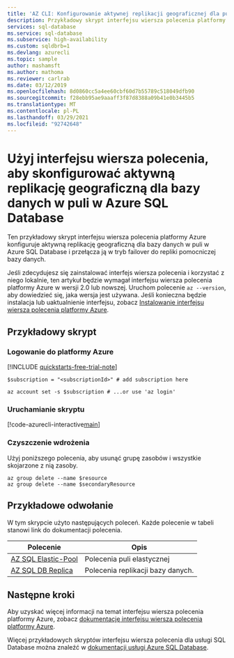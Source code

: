 ```yaml
---
title: 'AZ CLI: Konfigurowanie aktywnej replikacji geograficznej dla puli elastycznej'
description: Przykładowy skrypt interfejsu wiersza polecenia platformy Azure służący do konfigurowania aktywnej replikacji geograficznej dla bazy danych w puli w Azure SQL Database i przełączania jej w tryb failover.
services: sql-database
ms.service: sql-database
ms.subservice: high-availability
ms.custom: sqldbrb=1
ms.devlang: azurecli
ms.topic: sample
author: mashamsft
ms.author: mathoma
ms.reviewer: carlrab
ms.date: 03/12/2019
ms.openlocfilehash: 8d0860cc5a4ee60cbf60d7b55789c518049dfb90
ms.sourcegitcommit: f28ebb95ae9aaaff3f87d8388a09b41e0b3445b5
ms.translationtype: MT
ms.contentlocale: pl-PL
ms.lasthandoff: 03/29/2021
ms.locfileid: "92742648"
---
```

# <a name="use-cli-to-configure-active-geo-replication-for-a-pooled-database-in-azure-sql-database"></a>Użyj interfejsu wiersza polecenia, aby skonfigurować aktywną replikację geograficzną dla bazy danych w puli w Azure SQL Database

Ten przykładowy skrypt interfejsu wiersza polecenia platformy Azure konfiguruje aktywną replikację geograficzną dla bazy danych w puli w Azure SQL Database i przełącza ją w tryb failover do repliki pomocniczej bazy danych.

Jeśli zdecydujesz się zainstalować interfejs wiersza polecenia i korzystać z niego lokalnie, ten artykuł będzie wymagał interfejsu wiersza polecenia platformy Azure w wersji 2.0 lub nowszej. Uruchom polecenie `az --version`, aby dowiedzieć się, jaka wersja jest używana. Jeśli konieczna będzie instalacja lub uaktualnienie interfejsu, zobacz [Instalowanie interfejsu wiersza polecenia platformy Azure](/cli/azure/install-azure-cli).

## <a name="sample-script"></a>Przykładowy skrypt

### <a name="sign-in-to-azure"></a>Logowanie do platformy Azure

[!INCLUDE [quickstarts-free-trial-note](../../../includes/quickstarts-free-trial-note.md)]

```azurecli-interactive
$subscription = "<subscriptionId>" # add subscription here

az account set -s $subscription # ...or use 'az login'
```

### <a name="run-the-script"></a>Uruchamianie skryptu

[!code-azurecli-interactive[main](../../../cli_scripts/sql-database/setup-geodr-and-failover/setup-geodr-and-failover-elastic-pool.sh "Set up active geo-replication for elastic pool")]

### <a name="clean-up-deployment"></a>Czyszczenie wdrożenia

Użyj poniższego polecenia, aby usunąć grupę zasobów i wszystkie skojarzone z nią zasoby.

```azurecli-interactive
az group delete --name $resource
az group delete --name $secondaryResource
```

## <a name="sample-reference"></a>Przykładowe odwołanie

W tym skrypcie użyto następujących poleceń. Każde polecenie w tabeli stanowi link do dokumentacji polecenia.

| Polecenie | Opis |
|---|---|
| [AZ SQL Elastic-Pool](/cli/azure/sql/elastic-pool) | Polecenia puli elastycznej |
| [AZ SQL DB Replica](/cli/azure/sql/db/replica) | Polecenia replikacji bazy danych. |

## <a name="next-steps"></a>Następne kroki

Aby uzyskać więcej informacji na temat interfejsu wiersza polecenia platformy Azure, zobacz [dokumentację interfejsu wiersza polecenia platformy Azure](/cli/azure).

Więcej przykładowych skryptów interfejsu wiersza polecenia dla usługi SQL Database można znaleźć w [dokumentacji usługi Azure SQL Database](../../azure-sql/database/az-cli-script-samples-content-guide.md).
